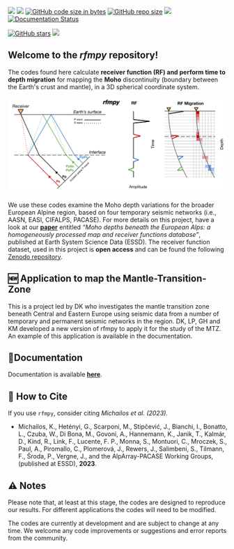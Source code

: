 [![](https://img.shields.io/github/last-commit/kemichai/rfmpy)]()
[![](https://img.shields.io/github/commit-activity/m/kemichai/rfmpy)]()
[![GitHub code size in bytes](https://img.shields.io/github/languages/code-size/kemichai/rfmpy)]()
[![GitHub repo size](https://img.shields.io/github/repo-size/kemichai/rfmpy)]()
[![](https://img.shields.io/github/license/kemichai/rfmpy)]()
[![Documentation Status](https://readthedocs.org/projects/rfmpy/badge/?version=latest)](https://rfmpy.readthedocs.io/en/latest/?badge=latest)

[![GitHub stars](https://img.shields.io/github/stars/kemichai/rfmpy?style=social)]()
[![](https://img.shields.io/github/forks/kemichai/rfmpy?style=social)]()

Welcome to the *rfmpy* repository! 
------------
The codes found here calculate **receiver function (RF) and 
perform time to depth migration** for mapping the **Moho** discontinuity (boundary between the Earth's crust and mantle), 
in a 3D spherical coordinate system. 

![My Image](docs/images/RFM_logo_alt.png)

We use these codes examine the Moho depth variations for the broader European
Alpine region, based on four temporary seismic networks (i.e., AASN, EASI, CIFALPS, PACASE).
For more details on this project, have a look at our 
**[paper](https://essd.copernicus.org/articles/15/2117/2023/essd-15-2117-2023.html)** entitled _“Moho depths beneath the European Alps: a homogeneously processed map and receiver functions database”_, 
published at Earth System Science Data (ESSD). The receiver function dataset, used in this project
is **open access** and can be found the following [Zenodo repository](https://zenodo.org/record/7695125).

## 🆕 Application to map the Mantle-Transition-Zone 
This is a project led by DK who investigates the mantle transition zone beneath Central and Eastern Europe using
seismic data from a number of temporary and permanent seismic networks in the region. 
DK, LP, GH and KM developed a new version of rfmpy to apply it for the study of the MTZ.
An example of this application is available in the documentation.




📓Documentation
------------
Documentation is available **[here](https://rfmpy.readthedocs.io)**.


📃 How to Cite
------------
If you use `rfmpy`, consider citing _Michailos et al. (2023)._

- Michailos, K., Hetényi, G., Scarponi, M., Stipčević, J., Bianchi, I., Bonatto, L.,
  Czuba, W., Di Bona, M., Govoni, A., Hannemann, K., Janik, T., Kalmár, D., Kind, R.,
  Link, F., Lucente, F. P., Monna, S., Montuori, C., Mroczek, S., Paul, A.,
  Piromallo, C., Plomerová, J., Rewers, J., Salimbeni, S., Tilmann, F., Środa, P.,
  Vergne, J., and the AlpArray-PACASE Working Groups, (published at ESSD), **2023**.


⚠️ Notes
------------
Please note that, at least at this stage, the codes are designed to reproduce our results.
For different applications the codes will need to be modified.

The codes are currently at development and are subject to 
change at any time. We welcome any code improvements or suggestions 
and error reports from the community. 
